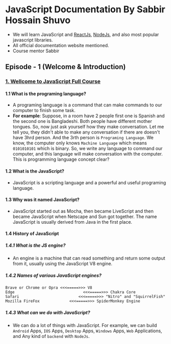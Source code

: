 # JavaScript Documentation By Sabbir Hossain Shuvo
- We will learn JavaScript and [ReactJs](https://legacy.reactjs.org/), [NodeJs](https://nodejs.org/en/docs), and also most popular javascript libraries.
- All official documentation website mentioned.
- Course mentor Sabbir
## Episode - 1 (Welcome & Introduction)
### [1. Wellcome to JavaScript Full Course](https://youtu.be/SsJgkZncFMU)
#### 1.1 What is the programing language?
- A programing language is a command that can make commands to our computer to finish some task.
- **For example**: Suppose, in a room have 2 people first one is Spanish and the second one is Bangladeshi. Both people have different mother tongues. So, now just ask yourself how they make conversation. Let me tell you, they didn't able to make any conversation if there are doesn't have 3hrd person. And the 3rth person is `Programing Language`. We know, the computer only knows `Machine Language` which means `0101010101` which is binary. So, we write any language to command our computer, and this language will make conversation with the computer. This is programming language concept clear?
#### 1.2 What is the JavaScript?
- JavaScript is a scripting language and a powerful and useful programing language.
#### 1.3 Why was it named  JavaScript?
- JavaScript started out as Mocha, then became LiveScript and then became JavaScript when Netscape and Sun got together. The name JavaScript is usually derived from Java in the first place.
#### 1.4 History of JavaScript
##### 1.4.1 What is the JS engine?
- An engine is a machine that can read something and return some output from it, usually using the JavaScript V8 engine.
##### 1.4.2 Names of various JavaScript engines?
```
Brave or Chrome or Opra <<<=====>>> V8
Edge					          <<<=====>>> Chakra Core
Safari					        <<<=====>>> "Nitro" and "SquirrelFish"
Mozilla FireFox			    <<<=====>>> SpiderMonkey Engine
```
##### 1.4.3 What can we do with JavaScript?
- We can do a lot of things with JavaScript. For example, we can build `Android` Apps, `IOS` Apps, `Desktop` Apps, `Windows` Apps, `Web` Applications, and Any kind of `backend` with `NodeJs`.
